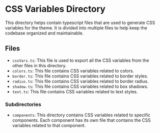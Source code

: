 # CSS Variables Directory

This directory helps contain typescript files that are used to generate CSS variables for the theme. It is divided into multiple files to help keep the codebase organized and maintainable.

## Files

- `cssVars.ts`: This file is used to export all the CSS variables from the other files in this directory.
- `colors.ts`: This file contains CSS variables related to colors.
- `border.ts`: This file contains CSS variables related to border styles.
- `radius.ts`: This file contains CSS variables related to border radius.
- `shadow.ts`: This file contains CSS variables related to box shadows.
- `text.ts`: This file contains CSS variables related to text styles.

### Subdirectories

- `components`: This directory contains CSS variables related to specific components. Each component has its own file that contains the CSS variables related to that component.
